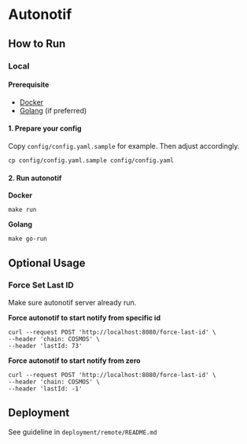 # Autonotif

## How to Run

### Local

#### Prerequisite
- [Docker](https://www.docker.com/get-started/)
- [Golang](https://go.dev/learn/) (if preferred)

#### 1. Prepare your config
Copy `config/config.yaml.sample` for example. Then adjust accordingly.
```
cp config/config.yaml.sample config/config.yaml
```

#### 2. Run autonotif

__Docker__
```
make run
```

__Golang__
```
make go-run
```

## Optional Usage

### Force Set Last ID
Make sure autonotif server already run.

__Force autonotif to start notify from specific id__
```
curl --request POST 'http://localhost:8080/force-last-id' \
--header 'chain: COSMOS' \
--header 'lastId: 73'
```
__Force autonotif to start notify from zero__
```
curl --request POST 'http://localhost:8080/force-last-id' \
--header 'chain: COSMOS' \
--header 'lastId: -1'
```

## Deployment
See guideline in `deployment/remote/README.md`
